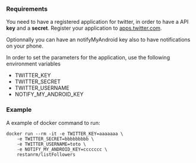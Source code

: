 ### Requirements
You need to have a registered application for twitter, in order to have a API **key** and a **secret**. Register your application to [apps.twitter.com](https://apps.twitter.com).

Optionnally you can have an notifyMyAndroid key also to have notifications on your phone.

In order to set the parameters for the application, use the following environment variables
* TWITTER_KEY
* TWITTER_SECRET
* TWITTER_USERNAME
* NOTIFY_MY_ANDROID_KEY

### Example
A example of docker command to run: 

```
docker run --rm -it -e TWITTER_KEY=aaaaaaa \
	-e TWITTER_SECRET=bbbbbbbbb \
	-e TWITTER_USERNAME=toto \
	-e NOTIFY_MY_ANDROID_KEY=ccccccc \
	restanrm/listFollowers
```

